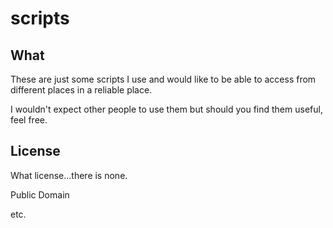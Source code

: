 # scripts

## What

These are just some scripts I use and would like to be able to access from different places in a reliable place.

I wouldn't expect other people to use them but should you find them useful, feel free.

## License

What license...there is none.

Public Domain

etc.
